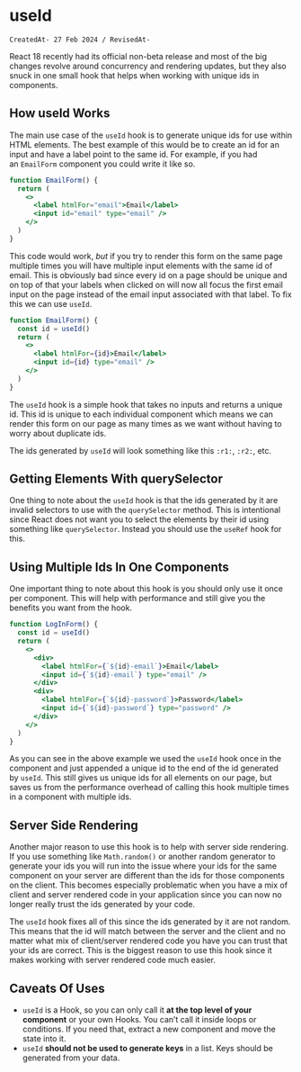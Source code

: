 # useId

`CreatedAt- 27 Feb 2024 / RevisedAt-` 

React 18 recently had its official non-beta release and most of the big changes revolve around concurrency and rendering updates, but they also snuck in one small hook that helps when working with unique ids in components.

## How useId Works

The main use case of the `useId` hook is to generate unique ids for use within HTML elements. The best example of this would be to create an id for an input and have a label point to the same id. For example, if you had an `EmailForm` component you could write it like so.

```jsx
function EmailForm() {
  return (
    <>
      <label htmlFor="email">Email</label>
      <input id="email" type="email" />
    </>
  )
}
```

This code would work, *but* if you try to render this form on the same page multiple times you will have multiple input elements with the same id of email. This is obviously bad since every id on a page should be unique and on top of that your labels when clicked on will now all focus the first email input on the page instead of the email input associated with that label. To fix this we can use `useId`.

```jsx
function EmailForm() {
  const id = useId()
  return (
    <>
      <label htmlFor={id}>Email</label>
      <input id={id} type="email" />
    </>
  )
}
```

The `useId` hook is a simple hook that takes no inputs and returns a unique id. This id is unique to each individual component which means we can render this form on our page as many times as we want without having to worry about duplicate ids.

The ids generated by `useId` will look something like this `:r1:`, `:r2:`, etc.

## Getting Elements With querySelector

One thing to note about the `useId` hook is that the ids generated by it are invalid selectors to use with the `querySelector` method. This is intentional since React does not want you to select the elements by their id using something like `querySelector`. Instead you should use the `useRef` hook for this.

## Using Multiple Ids In One Components

One important thing to note about this hook is you should only use it once per component. This will help with performance and still give you the benefits you want from the hook.

```jsx
function LogInForm() {
  const id = useId()
  return (
    <>
      <div>
        <label htmlFor={`${id}-email`}>Email</label>
        <input id={`${id}-email`} type="email" />
      </div>
      <div>
        <label htmlFor={`${id}-password`}>Password</label>
        <input id={`${id}-password`} type="password" />
      </div>
    </>
  )
}
```

As you can see in the above example we used the `useId` hook once in the component and just appended a unique id to the end of the id generated by `useId`. This still gives us unique ids for all elements on our page, but saves us from the performance overhead of calling this hook multiple times in a component with multiple ids.

## Server Side Rendering

Another major reason to use this hook is to help with server side rendering. If you use something like `Math.random()` or another random generator to generate your ids you will run into the issue where your ids for the same component on your server are different than the ids for those components on the client. This becomes especially problematic when you have a mix of client and server rendered code in your application since you can now no longer really trust the ids generated by your code.

The `useId` hook fixes all of this since the ids generated by it are not random. This means that the id will match between the server and the client and no matter what mix of client/server rendered code you have you can trust that your ids are correct. This is the biggest reason to use this hook since it makes working with server rendered code much easier.

## Caveats Of Uses

- `useId` is a Hook, so you can only call it **at the top level of your component** or your own Hooks. You can’t call it inside loops or conditions. If you need that, extract a new component and move the state into it.
- `useId` **should not be used to generate keys** in a list. Keys should be generated from your data.